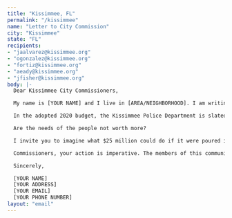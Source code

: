 ```yaml
---
title: "Kissimmee, FL"
permalink: "/kissimmee"
name: "Letter to City Commission"
city: "Kissimmee"
state: "FL"
recipients:
- "jaalvarez@kissimmee.org"
- "ogonzalez@kissimmee.org"
- "fortiz@kissimmee.org"
- "aeady@kissimmee.org"
- "jfisher@kissimmee.org"
body: |-
  Dear Kissimmee City Commissioners,

  My name is [YOUR NAME] and I live in [AREA/NEIGHBORHOOD]. I am writing to you today to demand the immediate reallocation of funds away from the Kissimmee Police Department and into desperately needed community resources and programs. Specifically, I am advocating for safe and affordable housing, a living wage, more accessible and extensive public transport, services and shelter for the homeless and vulnerable populations, investment in community-based food banks, co-ops and gardens, free and noncoercive health care infrastructure, economic assistance, COVID-19 relief, youth programs that promote safety and well-being, and equal job and educational opportunities for all.

  In the adopted 2020 budget, the Kissimmee Police Department is slated to receive $25,698,675, significantly more than any other department in the General Fund and more than several other departments combined. In contrast to this generous funding of our city's policing, social and quality-of-life services throughout Kissimmee remain critically underfunded. Precious resources such as the Osceola County Council on Aging, HOPE Community Center, Park Place Behavioral Healthcare, Boys and Girls Club of Osceola County, and more are left to share a mere $350,000.

  Are the needs of the people not worth more?

  I invite you to imagine what $25 million could do if it were poured into the people of this city instead of a system designed to keep our most vulnerable enslaved. Imagine what our schools, our libraries, our hospitals, our community centers, our parks, our buses, our roads could look like. Imagine what our people could do if they were adequately cared for. We do not need more police. Now, more than ever, it is evident cops do not make our cities any safer. In fact, their very existence actively drains from the resources that do.

  Commissioners, your action is imperative. The members of this community refuse to continue to support a budget that does not meet the needs of its people. Can I count on you to reallocate and reinvest these funds? If not, you can count on me to help vote you out.

  Sincerely,

  [YOUR NAME]
  [YOUR ADDRESS]
  [YOUR EMAIL]
  [YOUR PHONE NUMBER]
layout: "email"
---
```


